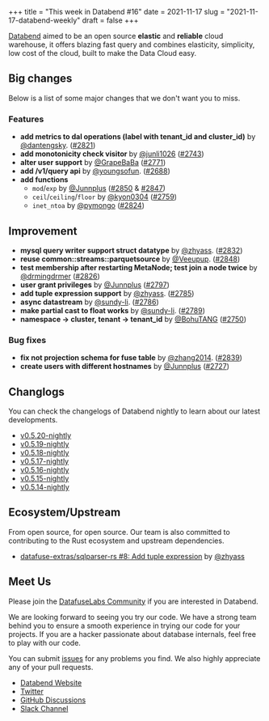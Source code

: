 +++
title = "This week in Databend #16"
date = 2021-11-17
slug = "2021-11-17-databend-weekly"
draft = false
+++

[Databend](https://github.com/datafuselabs/databend) aimed to be an open source **elastic** and **reliable** cloud warehouse, it offers blazing fast query and combines elasticity, simplicity, low cost of the cloud, built to make the Data Cloud easy.

## Big changes

Below is a list of some major changes that we don't want you to miss.

### Features

- **add metrics to dal operations (label with tenant_id and cluster_id)** by [@dantengsky](https://github.com/dantengsky). ([#2821](https://github.com/datafuselabs/databend/pull/2821))
- **add monotonicity check visitor** by [@junli1026](https://github.com/junli1026) ([#2743](https://github.com/datafuselabs/databend/pull/2743))
- **alter user support** by [@GrapeBaBa](https://github.com/GrapeBaBa) ([#2771](https://github.com/datafuselabs/databend/pull/2771))
- **add /v1/query api** by [@youngsofun](https://github.com/youngsofun). ([#2688](https://github.com/datafuselabs/databend/pull/2688))
- **add functions**
  - `mod`/`exp` by [@Junnplus](https://github.com/Junnplus) ([#2850](https://github.com/datafuselabs/databend/pull/2850) & [#2847](https://github.com/datafuselabs/databend/pull/2847))
  - `ceil`/`ceiling`/`floor` by [@kyon0304](https://github.com/kyon0304) ([#2759](https://github.com/datafuselabs/databend/pull/2759))
  - `inet_ntoa` by [@pymongo](https://github.com/pymongo) ([#2824](https://github.com/datafuselabs/databend/pull/2824))

## Improvement

- **mysql query writer support struct datatype** by [@zhyass](https://github.com/zhyass). ([#2832](https://github.com/datafuselabs/databend/pull/2832))
- **reuse common::streams::parquetsource** by [@Veeupup](https://github.com/Veeupup). ([#2848](https://github.com/datafuselabs/databend/pull/2848))
- **test membership after restarting MetaNode; test join a node twice** by [@drmingdrmer](https://github.com/drmingdrmer) ([#2826](https://github.com/datafuselabs/databend/pull/2826))
- **user grant privileges** by [@Junnplus](https://github.com/Junnplus) ([#2797](https://github.com/datafuselabs/databend/pull/2797))
- **add tuple expression support** by [@zhyass](https://github.com/zhyass). ([#2785](https://github.com/datafuselabs/databend/pull/2785))
- **async datastream** by [@sundy-li](https://github.com/sundy-li). ([#2786](https://github.com/datafuselabs/databend/pull/2786))
- **make partial cast to float works** by [@sundy-li](https://github.com/sundy-li). ([#2789](https://github.com/datafuselabs/databend/pull/2789))
- **namespace -> cluster, tenant -> tenant_id** by [@BohuTANG](https://github.com/BohuTANG) ([#2750](https://github.com/datafuselabs/databend/pull/2750))

### Bug fixes

- **fix not projection schema for fuse table** by [@zhang2014](https://github.com/zhang2014). ([#2839](https://github.com/datafuselabs/databend/pull/2839))
- **create users with different hostnames** by [@Junnplus](https://github.com/Junnplus) ([#2727](https://github.com/datafuselabs/databend/pull/2727))

## Changlogs

You can check the changelogs of Databend nightly to learn about our latest developments.

- [v0.5.20-nightly](https://github.com/datafuselabs/databend/releases/tag/v0.5.20-nightly)
- [v0.5.19-nightly](https://github.com/datafuselabs/databend/releases/tag/v0.5.19-nightly)
- [v0.5.18-nightly](https://github.com/datafuselabs/databend/releases/tag/v0.5.18-nightly)
- [v0.5.17-nightly](https://github.com/datafuselabs/databend/releases/tag/v0.5.17-nightly)
- [v0.5.16-nightly](https://github.com/datafuselabs/databend/releases/tag/v0.5.16-nightly)
- [v0.5.15-nightly](https://github.com/datafuselabs/databend/releases/tag/v0.5.15-nightly)
- [v0.5.14-nightly](https://github.com/datafuselabs/databend/releases/tag/v0.5.14-nightly)

## Ecosystem/Upstream

From open source, for open source. Our team is also committed to contributing to the Rust ecosystem and upstream dependencies.

- [datafuse-extras/sqlparser-rs  #8: Add tuple expression](https://github.com/datafuse-extras/sqlparser-rs/pull/8) by [@zhyass](https://github.com/zhyass/)

## Meet Us

Please join the [DatafuseLabs Community](https://github.com/datafuselabs/) if you are interested in Databend.

We are looking forward to seeing you try our code. We have a strong team behind you to ensure a smooth experience in trying our code for your projects.
If you are a hacker passionate about database internals, feel free to play with our code.

You can submit [issues](https://github.com/datafuselabs/databend/issues) for any problems you find. We also highly appreciate any of your pull requests.

- [Databend Website](https://databend.rs)
- [Twitter](https://twitter.com/Datafuse_Labs)
- [GitHub Discussions](https://github.com/datafuselabs/databend/discussions)
- [Slack Channel](https://datafusecloud.slack.com/join/shared_invite/zt-nojrc9up-50IRla1Y1h56rqwCTkkDJA)
